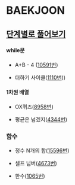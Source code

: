 # BAEKJOON

## [단계별로 풀어보기](https://www.acmicpc.net/step)

#### while문

- A+B - 4 ([10591번](problem/4/10591.md))

- 더하기 사이클([1110번](problem/4/1110.md)))



#### 1차원 배열

- OX퀴즈([8958번](problem/5/8958.md))

- 평균은 넘겠지([4344번](problem/5/4344.md))



### 함수

- 정수 N개의 합([15596번](problem/6/15596.md))

- 셀프 넘버([4673번](problem/6/4673.md))

- 한수([1065번](problem/6/1065.md))